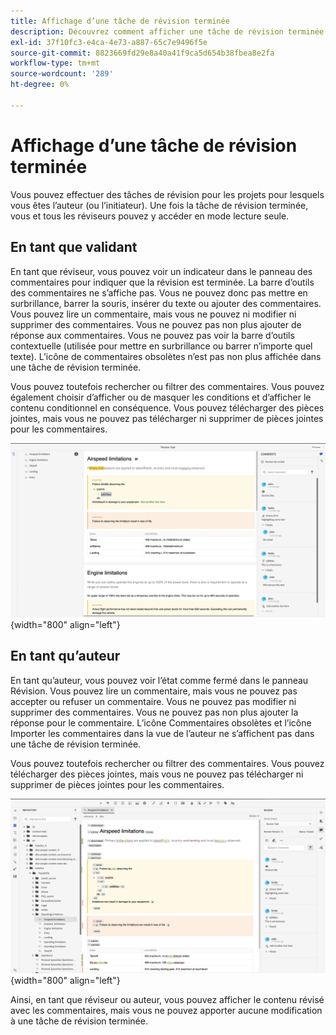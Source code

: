 ```yaml
---
title: Affichage d’une tâche de révision terminée
description: Découvrez comment afficher une tâche de révision terminée
exl-id: 37f10fc3-e4ca-4e73-a887-65c7e9496f5e
source-git-commit: 8823669fd29e8a40a41f9ca5d654b38fbea8e2fa
workflow-type: tm+mt
source-wordcount: '289'
ht-degree: 0%

---
```


# Affichage d’une tâche de révision terminée

Vous pouvez effectuer des tâches de révision pour les projets pour lesquels vous êtes l’auteur (ou l’initiateur). Une fois la tâche de révision terminée, vous et tous les réviseurs pouvez y accéder en mode lecture seule.

## En tant que validant

En tant que réviseur, vous pouvez voir un indicateur dans le panneau des commentaires pour indiquer que la révision est terminée. La barre d’outils des commentaires ne s’affiche pas. Vous ne pouvez donc pas mettre en surbrillance, barrer la souris, insérer du texte ou ajouter des commentaires. Vous pouvez lire un commentaire, mais vous ne pouvez ni modifier ni supprimer des commentaires. Vous ne pouvez pas non plus ajouter de réponse aux commentaires. Vous ne pouvez pas voir la barre d’outils contextuelle (utilisée pour mettre en surbrillance ou barrer n’importe quel texte). L’icône de commentaires obsolètes n’est pas non plus affichée dans une tâche de révision terminée.

Vous pouvez toutefois rechercher ou filtrer des commentaires. Vous pouvez également choisir d’afficher ou de masquer les conditions et d’afficher le contenu conditionnel en conséquence. Vous pouvez télécharger des pièces jointes, mais vous ne pouvez pas télécharger ni supprimer de pièces jointes pour les commentaires.

![](images/complete-task-reviewer.png){width="800" align="left"}


## En tant qu’auteur

En tant qu’auteur, vous pouvez voir l’état comme fermé dans le panneau Révision. Vous pouvez lire un commentaire, mais vous ne pouvez pas accepter ou refuser un commentaire. Vous ne pouvez pas modifier ni supprimer des commentaires. Vous ne pouvez pas non plus ajouter la réponse pour le commentaire. L’icône Commentaires obsolètes et l’icône Importer les commentaires dans la vue de l’auteur ne s’affichent pas dans une tâche de révision terminée.

Vous pouvez toutefois rechercher ou filtrer des commentaires. Vous pouvez télécharger des pièces jointes, mais vous ne pouvez pas télécharger ni supprimer de pièces jointes pour les commentaires.

![](images/completed-task-author.png){width="800" align="left"}

Ainsi, en tant que réviseur ou auteur, vous pouvez afficher le contenu révisé avec les commentaires, mais vous ne pouvez apporter aucune modification à une tâche de révision terminée.
